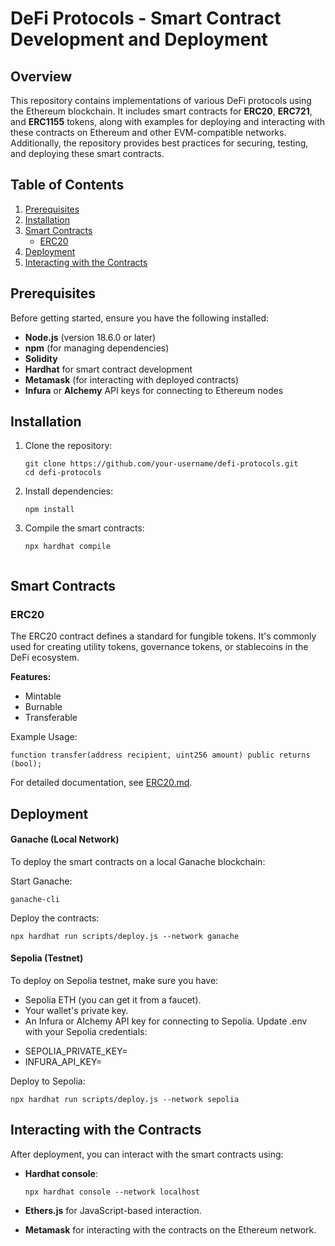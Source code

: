 
# DeFi Protocols - Smart Contract Development and Deployment

## Overview

This repository contains implementations of various DeFi protocols using the Ethereum blockchain. It includes smart contracts for **ERC20**, **ERC721**, and **ERC1155** tokens, along with examples for deploying and interacting with these contracts on Ethereum and other EVM-compatible networks. Additionally, the repository provides best practices for securing, testing, and deploying these smart contracts.

## Table of Contents

1. [Prerequisites](#prerequisites)
2. [Installation](#installation)
3. [Smart Contracts](#smart-contracts)
    - [ERC20](#erc20)
4. [Deployment](#deployment)
5. [Interacting with the Contracts](#interacting-with-the-contracts)


## Prerequisites

Before getting started, ensure you have the following installed:

- **Node.js** (version 18.6.0 or later)
- **npm**  (for managing dependencies)
- **Solidity** 
- **Hardhat**  for smart contract development
- **Metamask** (for interacting with deployed contracts)
- **Infura** or **Alchemy** API keys for connecting to Ethereum nodes

## Installation

1. Clone the repository:
   ```
   git clone https://github.com/your-username/defi-protocols.git
   cd defi-protocols
   ```

2. Install dependencies:
   ```
   npm install
   ```

3. Compile the smart contracts:
   ```
   npx hardhat compile
  
   ```

## Smart Contracts

### ERC20

The ERC20 contract defines a standard for fungible tokens. It's commonly used for creating utility tokens, governance tokens, or stablecoins in the DeFi ecosystem.

**Features:**
- Mintable
- Burnable
- Transferable

Example Usage:
```solidity
function transfer(address recipient, uint256 amount) public returns (bool);
```

For detailed documentation, see [ERC20.md](docs/ERC20.md).


## Deployment


#### Ganache (Local Network)
To deploy the smart contracts on a local Ganache blockchain:

Start Ganache:

```
ganache-cli
```

Deploy the contracts:

```
npx hardhat run scripts/deploy.js --network ganache
```

#### Sepolia (Testnet)
To deploy on Sepolia testnet, make sure you have:

+ Sepolia ETH (you can get it from a faucet).
+ Your wallet's private key.
+ An Infura or Alchemy API key for connecting to Sepolia.
Update .env with your Sepolia credentials:

- SEPOLIA_PRIVATE_KEY=<your-private-key>
- INFURA_API_KEY=<your-infura-api-key>

Deploy to Sepolia:

```
npx hardhat run scripts/deploy.js --network sepolia
```
## Interacting with the Contracts

After deployment, you can interact with the smart contracts using:

- **Hardhat console**:
  ```
  npx hardhat console --network localhost
  ```

-  **Ethers.js** for JavaScript-based interaction.

- **Metamask** for interacting with the contracts on the Ethereum network.



